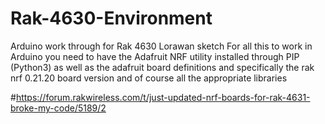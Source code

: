 # Rak-4630-Environment
Arduino work through for Rak 4630 Lorawan sketch 
For all this to work in Arduino you need to have the Adafruit NRF utility installed through PIP (Python3) as well as the adafruit board definitions 
and specifically the rak nrf 0.21.20 board version and of course all the appropriate libraries 

#https://forum.rakwireless.com/t/just-updated-nrf-boards-for-rak-4631-broke-my-code/5189/2
